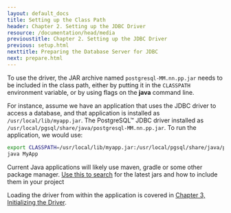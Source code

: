 ```yaml
---
layout: default_docs
title: Setting up the Class Path
header: Chapter 2. Setting up the JDBC Driver
resource: /documentation/head/media
previoustitle: Chapter 2. Setting up the JDBC Driver
previous: setup.html
nexttitle: Preparing the Database Server for JDBC
next: prepare.html
---
```


To use the driver, the JAR archive named `postgresql-MM.nn.pp.jar` needs to be included in the class path,
either by putting it in the `CLASSPATH` environment variable, or by using flags on
the **java** command line.

For instance, assume we have an application that uses the JDBC driver to access
a database, and that application is installed as `/usr/local/lib/myapp.jar`. The
PostgreSQL™ JDBC driver installed as `/usr/local/pgsql/share/java/postgresql-MM.nn.pp.jar`.
To run the application, we would use:

```bash
export CLASSPATH=/usr/local/lib/myapp.jar:/usr/local/pgsql/share/java/postgresql-42.2.15.jar:.
java MyApp
```

Current Java applications will likely use maven, gradle or some other package manager.
[Use this to search](https://mvnrepository.com/artifact/org.postgresql/postgresql) for the 
latest jars and how to include them in your project


Loading the driver from within the application is covered in [Chapter 3, Initializing the Driver](use.html).
